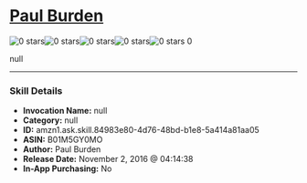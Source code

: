 # [Paul Burden](http://alexa.amazon.com/#skills/amzn1.ask.skill.84983e80-4d76-48bd-b1e8-5a414a81aa05)
![0 stars](../../images/ic_star_border_black_18dp_1x.png)![0 stars](../../images/ic_star_border_black_18dp_1x.png)![0 stars](../../images/ic_star_border_black_18dp_1x.png)![0 stars](../../images/ic_star_border_black_18dp_1x.png)![0 stars](../../images/ic_star_border_black_18dp_1x.png) 0

null

***

### Skill Details

* **Invocation Name:** null
* **Category:** null
* **ID:** amzn1.ask.skill.84983e80-4d76-48bd-b1e8-5a414a81aa05
* **ASIN:** B01M5GY0MO
* **Author:** Paul Burden
* **Release Date:** November 2, 2016 @ 04:14:38
* **In-App Purchasing:** No
